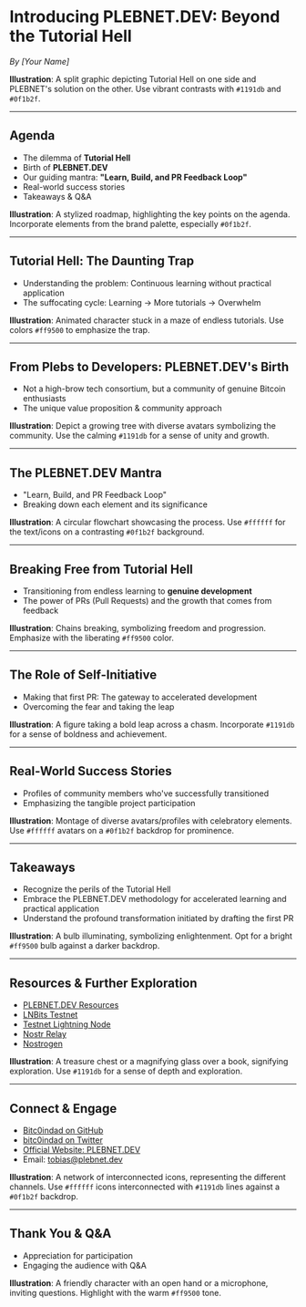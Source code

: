 # Introducing PLEBNET.DEV: Beyond the Tutorial Hell

_By [Your Name]_

**Illustration**: A split graphic depicting Tutorial Hell on one side and PLEBNET's solution on the other. Use vibrant contrasts with `#1191db` and `#0f1b2f`.

---

## Agenda

- The dilemma of **Tutorial Hell**
- Birth of **PLEBNET.DEV**
- Our guiding mantra: **"Learn, Build, and PR Feedback Loop"**
- Real-world success stories
- Takeaways & Q&A

**Illustration**: A stylized roadmap, highlighting the key points on the agenda. Incorporate elements from the brand palette, especially `#0f1b2f`.

---

## Tutorial Hell: The Daunting Trap

- Understanding the problem: Continuous learning without practical application
- The suffocating cycle: Learning -> More tutorials -> Overwhelm

**Illustration**: Animated character stuck in a maze of endless tutorials. Use colors `#ff9500` to emphasize the trap.

---

## From Plebs to Developers: PLEBNET.DEV's Birth

- Not a high-brow tech consortium, but a community of genuine Bitcoin enthusiasts
- The unique value proposition & community approach

**Illustration**: Depict a growing tree with diverse avatars symbolizing the community. Use the calming `#1191db` for a sense of unity and growth.

---

## The PLEBNET.DEV Mantra

- "Learn, Build, and PR Feedback Loop"
- Breaking down each element and its significance

**Illustration**: A circular flowchart showcasing the process. Use `#ffffff` for the text/icons on a contrasting `#0f1b2f` background.

---

## Breaking Free from Tutorial Hell

- Transitioning from endless learning to **genuine development**
- The power of PRs (Pull Requests) and the growth that comes from feedback

**Illustration**: Chains breaking, symbolizing freedom and progression. Emphasize with the liberating `#ff9500` color.

---

## The Role of Self-Initiative

- Making that first PR: The gateway to accelerated development
- Overcoming the fear and taking the leap

**Illustration**: A figure taking a bold leap across a chasm. Incorporate `#1191db` for a sense of boldness and achievement.

---

## Real-World Success Stories

- Profiles of community members who've successfully transitioned
- Emphasizing the tangible project participation

**Illustration**: Montage of diverse avatars/profiles with celebratory elements. Use `#ffffff` avatars on a `#0f1b2f` backdrop for prominence.

---

## Takeaways

- Recognize the perils of the Tutorial Hell
- Embrace the PLEBNET.DEV methodology for accelerated learning and practical application
- Understand the profound transformation initiated by drafting the first PR

**Illustration**: A bulb illuminating, symbolizing enlightenment. Opt for a bright `#ff9500` bulb against a darker backdrop.

---

## Resources & Further Exploration

- [PLEBNET.DEV Resources](#)
- [LNBits Testnet](#)
- [Testnet Lightning Node](#)
- [Nostr Relay](#)
- [Nostrogen](#)

**Illustration**: A treasure chest or a magnifying glass over a book, signifying exploration. Use `#1191db` for a sense of depth and exploration.

---

## Connect & Engage

- [Bitc0indad on GitHub](#)
- [bitc0indad on Twitter](#)
- [Official Website: PLEBNET.DEV](#)
- Email: tobias@plebnet.dev

**Illustration**: A network of interconnected icons, representing the different channels. Use `#ffffff` icons interconnected with `#1191db` lines against a `#0f1b2f` backdrop.

---

## Thank You & Q&A

- Appreciation for participation
- Engaging the audience with Q&A

**Illustration**: A friendly character with an open hand or a microphone, inviting questions. Highlight with the warm `#ff9500` tone.

